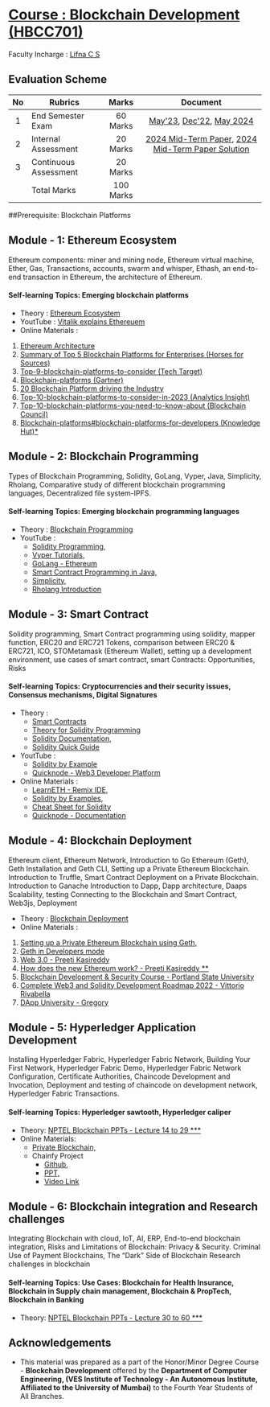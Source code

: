 # [Course : Blockchain Development (HBCC701)](https://drive.google.com/file/d/1bBEtWVrJf662BCbIyHgRapE03WfA1WOo/view?usp=sharing)
Faculty Incharge : [Lifna C S](mailto:lifna.cs@ves.ac.in)

## Evaluation Scheme
| No | Rubrics | Marks | Document |
| :--: | ------------------ | :----: | :--------:|
| 1 | End Semester Exam | 60 Marks | [May'23](https://drive.google.com/file/d/1bPn0vf56ue-C6uJlaSDI3e58Ong03QER/view?usp=drive_link), [Dec'22](https://drive.google.com/file/d/1mqwUtm5VrG53Tk86djKhafIB0gfmR8zK/view?usp=drive_link), [May 2024](https://github.com/LifnaJos/Blockchain-Development-HBCC701/blob/main/BD_HD_MU_May_2024.pdf)|
| 2 | Internal Assessment | 20 Marks | [2024 Mid-Term Paper](https://github.com/LifnaJos/Blockchain-Development-HBCC701/blob/main/BD_HD_24-25_Mid_Term.pdf), [2024 Mid-Term Paper Solution](https://github.com/LifnaJos/Blockchain-Development-HBCC701/blob/main/BD_HD_23-24_Mid_Term_Solution.pdf) | |
| 3 | Continuous Assessment | 20 Marks | |
|   | Total Marks | 100 Marks | |

##Prerequisite:  Blockchain Platforms

## Module - 1: Ethereum Ecosystem						
Ethereum components: miner and mining node, Ethereum virtual machine, Ether, Gas, Transactions, accounts, swarm and whisper, Ethash, an end-to-end transaction in Ethereum, the architecture of Ethereum.
#### Self-learning Topics: Emerging blockchain platforms  
* Theory : [Ethereum Ecosystem](https://drive.google.com/file/d/1EaUu3LHlSpToqui09Q5pU5-FS8oD_eTg/view?usp=sharing)
* YoutTube : [Vitalik explains Ethereuem](https://www.youtube.com/watch?v=TDGq4aeevgY&t=205s)
* Online Materials :
1. [Ethereum Architecture](https://www.coding-bootcamps.com/blog/ethereum-architecture-and-components.html)
2. [Summary of Top 5 Blockchain Platforms for Enterprises (Horses for Sources)](https://www.horsesforsources.com/storage/app/media/Phil%20MARCH%20APRIL%202018/Enterprise%20Blockchain%20Platforms.jpg)
3. [Top-9-blockchain-platforms-to-consider (Tech Target)](https://www.techtarget.com/searchcio/feature/Top-9-blockchain-platforms-to-consider)
4. [Blockchain-platforms (Gartner)](https://www.gartner.com/reviews/market/blockchain-platforms)
5. [20 Blockchain Platform driving the Industry](https://builtin.com/blockchain/blockchain-platforms)
6. [Top-10-blockchain-platforms-to-consider-in-2023 (Analytics Insight)](https://www.analyticsinsight.net/top-10-blockchain-platforms-to-consider-in-2023/)
7. [Top-10-blockchain-platforms-you-need-to-know-about (Blockchain Council)](https://www.blockchain-council.org/blockchain/top-10-blockchain-platforms-you-need-to-know-about/)
8. [Blockchain-platforms#blockchain-platforms-for-developers (Knowledge Hut)*](https://www.knowledgehut.com/blog/blockchain/blockchain-platforms#blockchain-platforms-for%C2%A0developers)

## Module - 2: Blockchain Programming						
Types of Blockchain Programming, Solidity, GoLang, Vyper, Java, Simplicity, Rholang, Comparative study of different blockchain programming languages, Decentralized file system-IPFS.
#### Self-learning Topics: Emerging blockchain programming languages
* Theory : [Blockchain Programming](https://drive.google.com/file/d/12XqJIcInTqRLWq222thFYsm1gmMIK-pT/view?usp=sharing)
* YoutTube :
  - [Solidity Programming,](https://www.youtube.com/watch?v=HfRrcp2CIvY&list=PLWUCKsxdKl0oksYr6IG_wRsaSUySQC0ck)
  - [Vyper Tutorials,](https://www.youtube.com/watch?v=-kZpEmNnzyE&list=PLO5VPQH6OWdWOd-IJTfIzlM2a1yv1rSN-)
  - [GoLang - Ethereum](https://www.youtube.com/watch?v=EB0KkSkG5XU&list=PLay9kDOVd_x7hbhssw4pTKZHzzc6OG0e_)
  - [Smart Contract Programming in Java,](https://www.youtube.com/watch?v=2w2P-Ud3Bfk)
  - [Simplicity,](https://www.youtube.com/watch?v=RZNCk-nyx_A)
  - [Rholang Introduction](https://www.youtube.com/watch?v=00RDazs5p7M&list=PLf2bbiic5ZjD0_eEeniYp2nFbBVvZfOqO)
    
## Module - 3: Smart Contract										
Solidity programming, Smart Contract programming using solidity, mapper function, ERC20 and ERC721 Tokens, comparison between ERC20 & ERC721, ICO, STOMetamask (Ethereum Wallet), setting up a development environment, use cases of smart contract, smart Contracts: Opportunities, Risks 
#### Self-learning Topics: Cryptocurrencies and their security issues, Consensus mechanisms, Digital Signatures
* Theory :
  - [Smart Contracts](https://drive.google.com/file/d/1hoCOmAhDkzdFW6VDabM-aIxdY_xSHPsT/view?usp=sharing)
  - [Theory for Solidity Programming](https://docs.soliditylang.org/en/v0.8.21/)
  - [Solidity Documentation,](https://docs.soliditylang.org/_/downloads/en/v0.8.21/pdf/)
  - [Solidity Quick Guide](https://drive.google.com/file/d/1bR6xR5uMcJ5tctxCAvHwTFef7Gyw8CHg/view?usp=sharing)
* YoutTube : 
  -  [Solidity by Example](https://www.youtube.com/watch?v=hMwdd664_iw&list=PLO5VPQH6OWdULDcret0S0EYQ7YcKzrigz)
  -  [Quicknode - Web3 Developer Platform](https://www.youtube.com/watch?v=88-hpZE4OU8&list=PLT2H_0otcvBTf1M2na67r4LtAPsen2VzD)
* Online Materials :
  - [LearnETH - Remix IDE,](https://remix.ethereum.org/#lang=en&optimize=false&runs=200&evmVersion=null&version=soljson-v0.8.18+commit.87f61d96.js)
  - [Solidity by Examples,](https://solidity-by-example.org/)
  - [Cheat Sheet for Solidity](https://docs.soliditylang.org/en/latest/cheatsheet.html#global-variables)
  - [Quicknode - Documentation](https://www.quicknode.com/guides/ethereum-development/smart-contracts/solidity-vs-vyper)
  
## Module - 4: Blockchain Deployment								
Ethereum client, Ethereum Network, Introduction to Go Ethereum (Geth), Geth Installation and Geth CLI, Setting up a Private Ethereum Blockchain. Introduction to Truffle, Smart Contract Deployment on a Private Blockchain. Introduction to Ganache Introduction to Dapp, Dapp architecture, Daaps Scalability, testing Connecting to the Blockchain and Smart Contract, Web3js, Deployment
* Theory : [Blockchain Deployment](https://drive.google.com/file/d/19dT_-qAtA_KNknd4TnVYuqdSOQ3I50hG/view?usp=share_link)
* Online Materials : 
1. [Setting up a Private Ethereum Blockchain using Geth,](https://github.com/LifnaJos/Private-Ethereum-Blockchain-setup-using-Geth#readme)
2. [Geth in Developers mode](https://github.com/LifnaJos/Geth-in-Developer-Mode#readme)
3. [Web 3.0 - Preeti Kasireddy](https://www.preethikasireddy.com/post/the-architecture-of-a-web-3-0-application)
4. [How does the new Ethereum work? - Preeti Kasireddy **](https://www.preethikasireddy.com/post/how-does-the-new-ethereum-work)
5. [Blockchain Development & Security Course - Portland State University](https://codelabs.cs.pdx.edu/cs410b/)
6. [Complete Web3 and Solidity Development Roadmap 2022 -  Vittorio Rivabella](https://vitto.cc/web3-and-solidity-smart-contracts-development-roadmap/)
7. [DApp University - Gregory](https://www.dappuniversity.com/)

## Module - 5: Hyperledger Application Development						
Installing Hyperledger Fabric, Hyperledger Fabric Network, Building Your First Network, Hyperledger Fabric Demo, Hyperledger Fabric Network Configuration, Certificate Authorities, Chaincode Development and Invocation, Deployment and testing of chaincode on development network, Hyperledger Fabric Transactions.
#### Self-learning Topics: Hyperledger sawtooth, Hyperledger caliper
* Theory:  [NPTEL Blockchain PPTs - Lecture 14 to 29  ***](https://drive.google.com/drive/folders/1teROdBijYNhHIpIDoqd3w5cpxYZ1t9Sb?usp=sharing)
* Online Materials:
    - [Private Blockchain,](https://drive.google.com/file/d/1_OqqufOmrZlSrRBfSRn1W_5V4ySTF-qL/view?usp=sharing)
    - Chainfy Project
      - [Github](https://github.com/Sujaljp/Land-registry-using-Hyperledger-Fabric-#land-registry-using-hyperledger-fabric-),
      - [PPT,](https://drive.google.com/file/d/15GBrzTdR7h8S_M6M2FHbqjO66jgZI-ts/view?usp=sharing)
      - [Video Link](https://drive.google.com/file/d/1dC6JxEVBfGLeCHQpUTntIDJmfk12Ozhe/view?usp=sharing)

## Module - 6: Blockchain integration and Research challenges	
Integrating Blockchain with cloud, IoT, AI, ERP, End-to-end blockchain integration, Risks and Limitations of Blockchain: Privacy & Security. Criminal Use of Payment Blockchains, The “Dark” Side of Blockchain Research challenges in blockchain 
#### Self-learning Topics: Use Cases: Blockchain for Health Insurance, Blockchain in Supply chain management, Blockchain & PropTech, Blockchain in Banking
* Theory: [NPTEL Blockchain PPTs - Lecture 30 to 60  ***](https://drive.google.com/drive/folders/1teROdBijYNhHIpIDoqd3w5cpxYZ1t9Sb?usp=sharing)

## Acknowledgements
* This material was prepared as a part of the Honor/Minor Degree Course - **Blockchain Development** offered by the **Department of Computer Engineering, (VES Institute of Technology - An Autonomous Institute, Affiliated to the University of Mumbai)** to the Fourth Year Students of All Branches.

